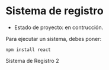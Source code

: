 <h1>Sistema de registro</h1>

- Estado de proyecto: en contrucción.

Para ejecutar un sistema, debes poner:

```npm install react```

Sistema de Registro 2
